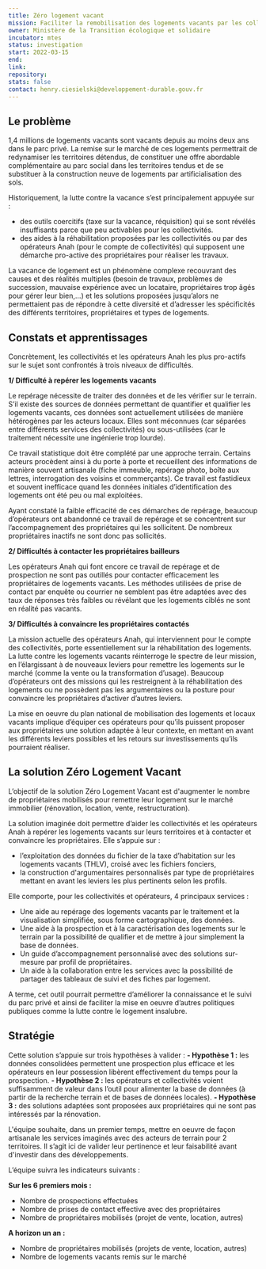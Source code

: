 ```yaml
---
title: Zéro logement vacant
mission: Faciliter la remobilisation des logements vacants par les collectivités
owner: Ministère de la Transition écologique et solidaire
incubator: mtes
status: investigation
start: 2022-03-15
end:
link: 
repository: 
stats: false
contact: henry.ciesielski@developpement-durable.gouv.fr 
---
```


## Le problème

1,4 millions de logements vacants sont vacants depuis au moins deux ans dans le parc privé. La remise sur le marché de ces logements permettrait de redynamiser les territoires détendus, de constituer une offre abordable complémentaire au parc social dans les territoires tendus et de se substituer à la construction neuve de logements par artificialisation des sols. 

Historiquement, la lutte contre la vacance s’est principalement appuyée sur :
- des outils coercitifs (taxe sur la vacance, réquisition) qui se sont révélés insuffisants parce que peu activables pour les collectivités. 
- des aides à la réhabilitation proposées par les collectivités ou par des opérateurs Anah (pour le compte de collectivités) qui supposent une démarche pro-active des propriétaires pour réaliser les travaux.

La vacance de logement est un phénomène complexe recouvrant des causes et des réalités multiples (besoin de travaux, problèmes de succession, mauvaise expérience avec un locataire, propriétaires trop âgés pour gérer leur bien,…) et les solutions proposées jusqu’alors ne permettaient pas de répondre à cette diversité et d’adresser les spécificités des différents territoires, propriétaires et types de logements. 

## Constats et apprentissages 

Concrètement, les collectivités et les opérateurs Anah les plus pro-actifs sur le sujet sont confrontés à trois niveaux de difficultés.

**1/ Difficulté à repérer les logements vacants**

Le repérage nécessite de traiter des données et de les vérifier sur le terrain. S’il existe des sources de données permettant de quantifier et qualifier les logements vacants, ces données sont actuellement utilisées de manière hétérogènes par les acteurs locaux. Elles sont méconnues (car séparées entre différents services des collectivités) ou sous-utilisées (car le traitement nécessite une ingénierie trop lourde).

Ce travail statistique doit être complété par une approche terrain. Certains acteurs procèdent ainsi à du porte à porte et recueillent des informations de manière souvent artisanale (fiche immeuble, repérage photo, boîte aux lettres, interrogation des voisins et commerçants). Ce travail est fastidieux et souvent inefficace quand les données initiales d’identification des logements ont été peu ou mal exploitées. 

Ayant constaté la faible efficacité de ces démarches de repérage, beaucoup d’opérateurs ont abandonné ce travail de repérage et se concentrent sur l’accompagnement des propriétaires qui les sollicitent. De nombreux propriétaires inactifs ne sont donc pas sollicités. 

**2/ Difficultés à contacter les propriétaires bailleurs**

Les opérateurs Anah qui font encore ce travail de repérage et de prospection ne sont pas outillés pour contacter efficacement les propriétaires de logements vacants. 
Les méthodes utilisées de prise de contact par enquête ou courrier ne semblent pas être adaptées avec des taux de réponses très faibles ou révélant que les logements ciblés ne sont en réalité pas vacants. 

**3/ Difficultés à convaincre les propriétaires contactés** 

La mission actuelle des opérateurs Anah, qui interviennent pour le compte des collectivités, porte essentiellement sur la réhabilitation des logements.
La lutte contre les logements vacants réinterroge le spectre de leur mission, en l’élargissant à de nouveaux leviers pour remettre les logements sur le marché (comme la vente ou la transformation d’usage). Beaucoup d’opérateurs ont des missions qui les restreignent à la réhabilitation des logements ou ne possèdent pas les argumentaires ou la posture pour convaincre les propriétaires d’activer d’autres leviers. 

La mise en oeuvre du plan national de mobilisation des logements et locaux vacants implique d’équiper ces opérateurs pour qu’ils puissent proposer aux propriétaires une solution adaptée à leur contexte, en mettant en avant les différents leviers possibles et les retours sur investissements qu’ils pourraient réaliser. 

## La solution Zéro Logement Vacant

L’objectif de la solution Zéro Logement Vacant est d'augmenter le nombre de propriétaires mobilisés pour remettre leur logement sur le marché immobilier (rénovation, location, vente, restructuration).

La solution imaginée doit permettre d’aider les collectivités et les opérateurs Anah à repérer les logements vacants sur leurs territoires et à contacter et convaincre les propriétaires. Elle s’appuie sur :
- l’exploitation des données du fichier de la taxe d’habitation sur les logements vacants (THLV), croisé avec les fichiers fonciers, 
- la construction d'argumentaires personnalisés par type de propriétaires mettant en avant les leviers les plus pertinents selon les profils. 

Elle comporte, pour les collectivités et opérateurs, 4 principaux services : 
- Une aide au repérage des logements vacants par le traitement et la visualisation simplifiée, sous forme cartographique, des données. 
- Une aide à la prospection et à la caractérisation des logements sur le terrain par la possibilité de qualifier et de mettre à jour simplement la base de données. 
- Un guide d’accompagnement personnalisé avec des solutions sur-mesure par profil de propriétaires. 
- Un aide à la collaboration entre les services avec la possibilité de partager des tableaux de suivi et des fiches par logement.

A terme, cet outil pourrait permettre d’améliorer la connaissance et le suivi du parc privé et ainsi de faciliter la mise en oeuvre d’autres politiques publiques comme la lutte contre le logement insalubre. 

## Stratégie

Cette solution s’appuie sur trois hypothèses à valider : 
**- Hypothèse 1 :** les données consolidées permettent une prospection plus efficace et les opérateurs en leur possession libèrent effectivement du temps pour la prospection.
**- Hypothèse 2 :** les opérateurs et collectivités voient suffisamment de valeur dans l’outil pour alimenter la base de données (à partir de la recherche terrain et de bases de données locales). 
**- Hypothèse 3 :** des solutions adaptées sont proposées aux propriétaires qui ne sont pas intéressés par la rénovation. 

L'équipe souhaite, dans un premier temps, mettre en oeuvre de façon artisanale les services imaginés avec des acteurs de terrain pour 2 territoires.  Il s’agit ici de valider leur pertinence et leur faisabilité avant d'investir dans des développements. 

L’équipe suivra les indicateurs suivants :

**Sur les 6 premiers mois :** 
- Nombre de prospections effectuées
- Nombre de prises de contact effective avec des propriétaires
- Nombre de propriétaires mobilisés (projet de vente, location, autres)

**A horizon un an :** 
- Nombre de propriétaires mobilisés (projets de vente, location, autres)
- Nombre de logements vacants remis sur le marché

